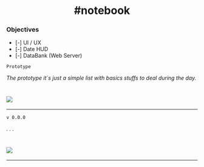 <!--Hello again ma Friend, let`s code a book note :)-->
<h1 align="center">
    #notebook
</h1>


### Objectives

- [-] UI / UX
- [-] Date HUD
- [-] DataBank (Web Server)

`Prototype`

*The prototype it`s just a simple list with basics stuffs to deal during the day.*

<h1>
    <image src="assets/img/Prototype-v1.png"/>
</h1>

---

`v 0.0.0`


*. . .*

<h1>
    <image src="assets/img/screen-v0.png"/>
</h1>

---


